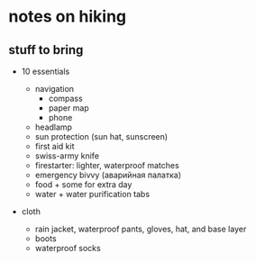 # notes on hiking

## stuff to bring
 
- 10 essentials
  - navigation
    - compass
    - paper map
    - phone
  - headlamp
  - sun protection (sun hat, sunscreen)
  - first aid kit
  - swiss-army knife
  - firestarter: lighter, waterproof matches
  - emergency bivvy (aварийная палатка)
  - food + some for extra day
  - water + water purification tabs

- cloth
  - rain jacket, waterproof pants, gloves, hat, and base layer
  - boots
  - waterproof socks
